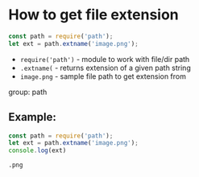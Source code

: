 # How to get file extension

```js
const path = require('path');
let ext = path.extname('image.png');
```

- `require('path')` - module to work with file/dir path
- `.extname(` - returns extension of a given path string
- `image.png` - sample file path to get extension from

group: path

## Example: 
```js
const path = require('path');
let ext = path.extname('image.png');
console.log(ext)
```
```
.png

```

